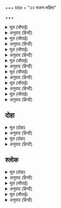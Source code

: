 +++
title = "२२ भजन-महिमा"

+++


<details><summary>मूल (चौपाई)</summary>

रघुपति भगति सजीवन मूरी।  
अनूपान श्रद्धा मति पूरी॥  
एहि बिधिभलेहिं सो रोग नसाहीं।  
नाहिं त जतन कोटि नहिं जाहीं॥
</details>

<details><summary>अनुवाद (हिन्दी)</summary>

श्रीरघुनाथांची भक्ती ही संजीवनी मुळी आहे. श्रद्धेने पूर्ण बुद्धी ही तिचे अनुपान आहे. अशाप्रकारे योग असेल, तर रोग कदाचित नष्ट होईल. नाहीतर कोटॺवधी प्रयत्नांनीही ते जात नाहीत.॥४॥
</details>

<details><summary>मूल (चौपाई)</summary>

जानिअ तब मन बिरुज गोसाँई।  
जब उर बल बिराग अधिकाई॥  
सुमति छुधा बाढ़इ नित नई।  
बिषय आस दुर्बलता गई॥
</details>

<details><summary>अनुवाद (हिन्दी)</summary>

हे गोस्वामी, मन निरोगी झाले, असे तेव्हाच समजावे, जेव्हा मनामधील वैराग्याचे बल वाढेल, उत्तम बुद्धिरूपी भूक नित्य वाढत राहील आणि विषयांच्या विषयीची आशारूपी दुर्बळता नष्ट होईल.॥५॥
</details>

<details><summary>मूल (चौपाई)</summary>

बिमल ग्यानजल जब सो नहाई।  
तब रह राम भगति उर छाई॥  
सिव अज सुक सनकादिक नारद।  
जे मुनि ब्रह्म बिचार बिसारद॥
</details>

<details><summary>अनुवाद (हिन्दी)</summary>

अशाप्रकारे सर्व रोगांपासून सुटका झाल्यावर जेव्हा मनुष्य निर्मल ज्ञानरूपी जलामध्ये स्नान करील, तेव्हा त्याच्या मनात रामभक्ती पसरेल. शिव, ब्रह्मदेव, शुकदेव, सनकादिक आणि नारद इत्यादी ब्रह्मविचारामध्ये जे अत्यंत निपुण असे मुनी आहेत,॥६॥
</details>

<details><summary>मूल (चौपाई)</summary>

सब कर मत खगनायक एहा।  
करिअ राम पद पंकज नेहा॥  
श्रुति पुरान सब ग्रंथ कहाहीं।  
रघुपति भगति बिना सुख नाहीं॥
</details>

<details><summary>अनुवाद (हिन्दी)</summary>

हे पक्षिराजा, त्या सर्वांचे हेच मत आहे की, श्रीरामांच्या चरणकमलांची भक्ती केली पाहिजे. श्रुती, पुराण आणि सर्व ग्रंथ सांगतात की, श्रीरघुनाथांच्या भक्तीविना सुख नाही.॥७॥
</details>

<details><summary>मूल (चौपाई)</summary>

कमठ पीठ जामहिं बरु बारा।  
बंध्या सुत बरु काहुहि मारा॥  
फूलहिं नभ बरु बहुबिधि फूला।  
जीव न लह सुख हरि प्रतिकूला॥
</details>

<details><summary>अनुवाद (हिन्दी)</summary>

कासवाच्या पाठीवर एखादे वेळी केस उगवतील, वांझेचा मुलगा एखादे वेळी कोणाला मारूनही टाकेल, आकाशात सुद्धा एखादे वेळी अनेक प्रकारची फुले उमलतील, परंतु श्रीहरींना विन्मुख होऊन जिवाला सुख कधीच मिळू शकणार नाही.॥८॥
</details>

<details><summary>मूल (चौपाई)</summary>

तृषा जाइ बरु मृगजल पाना।  
बरु जामहिं सस सीस बिषाना॥  
अंधकारु बरु रबिहि नसावै।  
राम बिमुख न जीव सुख पावै॥
</details>

<details><summary>अनुवाद (हिन्दी)</summary>

मृगतृष्णेच्या पाण्याने कदाचित तहान भागली, सशाला शिंगे उगवली, अंधकाराने सूर्याचा नाश केला, अशा अशक्या गोष्टी झाल्या, तरी श्रीहरींना विन्मुख होऊन जिवाला सुख मिळू शकत नाही.॥९॥
</details>

<details><summary>मूल (चौपाई)</summary>

हिम ते अनल प्रगट बरु होई।  
बिमुख राम सुख पाव न कोई॥
</details>

<details><summary>अनुवाद (हिन्दी)</summary>

कदाचित बर्फातून आग उत्पन्न झाली, तरीही श्रीहरींना विन्मुख होऊन कुणालाही सुख मिळू शकत नाही.॥१०॥
</details>

## दोहा


<details><summary>मूल (दोहा)</summary>

बारि मथें घृत होइ बरु सिकता ते बरु तेल।  
बिनु हरि भजन न भव तरिअ यह सिद्धांत अपेल॥१२२ (क)॥
</details>

<details><summary>अनुवाद (हिन्दी)</summary>

पाणी घुसळल्याने कदाचित तूप उत्पन्न होईल आणि वाळू घाण्यातून काढल्यास एखादे वेळी तेल निघेल, परंतु श्रीहरींच्या भजनाशिवाय संसाररूपी सागरातून तरून जाता येणार नाही, हा अटळ सिद्धांत आहे.॥१२२(क)॥
</details>

<details><summary>मूल (दोहा)</summary>

मसकहि करइ बिरंचि प्रभु अजहि मसक ते हीन।  
अस बिचारि तजि संसय रामहि भजहिं प्रबीन॥१२२(ख)॥
</details>

<details><summary>अनुवाद (हिन्दी)</summary>

प्रभू हे कीटकाला ब्रह्मदेव बनवू शकतात आणि ब्रह्मदेवालाही कीटकाहून क्षुद्र करू शकतात. असा विचार करून चतुर पुरुष सर्व संशय सोडून श्रीहरींचे भजन करतात.॥१२२(ख)॥
</details>

## श्लोक


<details><summary>मूल (दोहा)</summary>

विनिश्चितं वदामि ते न अन्यथा वचांसि मे।  
हरिं नरा भजन्ति येऽतिदुस्तरं तरन्ति ते॥१२२(ग)॥
</details>

<details><summary>अनुवाद (हिन्दी)</summary>

मी तुला चांगल्याप्रकारे निश्चित केलेला सिद्धांत सांगतो. माझे वचन मिथ्या नाही. जे मनुष्य श्रीहरींचे भजन करतात, ते अत्यंतदुस्तर असा संसारसागर सहजपणे पार करतात.॥१२२(ग)॥
</details>

<details><summary>मूल (चौपाई)</summary>

कहेउँ नाथ हरि चरित अनूपा।  
ब्यास समास स्वमति अनुरूपा॥  
श्रुति सिद्धांत इहइ उरगारी।  
राम भजिअ सब काज बिसारी॥
</details>

<details><summary>अनुवाद (हिन्दी)</summary>

हे नाथ, मी श्रीहरींचे अनुपम चरित्र आपल्या बुद्धीप्रमाणे काही ठिकाणी विस्ताराने तर काही ठिकाणी संक्षिप्तपणे सांगितले. हे गरुडा, श्रुतींचा हाच सिद्धांत आहे की, सर्व कामे सोडून देऊन श्रीरामांचे भजन केले पाहिजे.॥ १॥
</details>

<details><summary>मूल (चौपाई)</summary>

प्रभु रघुपति तजि सेइअ काही।  
मोहि से सठ पर ममता जाही॥  
तुम्ह बिग्यानरूप नहिं मोहा।  
नाथ कीन्हि मो पर अति छोहा॥
</details>

<details><summary>अनुवाद (हिन्दी)</summary>

ज्यांचे माझ्यासारख्या मूर्खावर सुद्धा प्रेम आहे, अशा प्रभू श्रीरामचंद्रांना सोडून इतर कुणाचे भजन करावे? तू ज्ञानरूप आहेस. तुला मोह नाही. तू तर माझ्यावर हे विचारून मोठी कृपा केलीस.॥२॥
</details>

